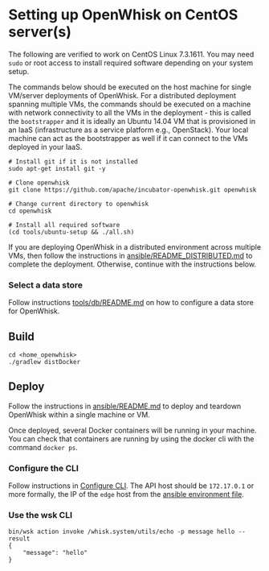 # Setting up OpenWhisk on CentOS server(s)

The following are verified to work on CentOS Linux 7.3.1611. You may need `sudo` or root access to install required software depending on your system setup. 

The commands below should be executed on the host machine for single VM/server deployments of OpenWhisk. For a distributed deployment spanning multiple VMs, the commands should be executed on a machine with network connectivity to all the VMs in the deployment - this is called the `bootstrapper` and it is ideally an Ubuntu 14.04 VM that is provisioned in an IaaS (infrastructure as a service platform e.g., OpenStack).  Your local machine can act as the bootstrapper as well if it can connect to the VMs deployed in your IaaS.

  ```
  # Install git if it is not installed
  sudo apt-get install git -y

  # Clone openwhisk
  git clone https://github.com/apache/incubator-openwhisk.git openwhisk

  # Change current directory to openwhisk
  cd openwhisk

  # Install all required software
  (cd tools/ubuntu-setup && ./all.sh)
  ```

If you are deploying OpenWhisk in a distributed environment across multiple VMs, then follow the instructions in [ansible/README_DISTRIBUTED.md](../../ansible/README_DISTRIBUTED.md) to complete the deployment. Otherwise, continue with the instructions below.

### Select a data store
Follow instructions [tools/db/README.md](../db/README.md) on how to configure a data store for OpenWhisk.

## Build

  ```
  cd <home_openwhisk>
  ./gradlew distDocker
  ```

## Deploy

Follow the instructions in [ansible/README.md](../../ansible/README.md) to deploy and teardown OpenWhisk within a single machine or VM.

Once deployed, several Docker containers will be running in your machine.
You can check that containers are running by using the docker cli with the command `docker ps`.

### Configure the CLI
Follow instructions in [Configure CLI](../../docs/README.md#setting-up-the-openwhisk-cli). The API host
should be `172.17.0.1` or more formally, the IP of the `edge` host from the
[ansible environment file](../../ansible/environments/local/hosts).

### Use the wsk CLI
```
bin/wsk action invoke /whisk.system/utils/echo -p message hello --result
{
    "message": "hello"
}
```
